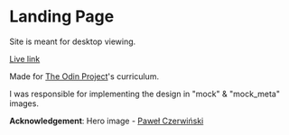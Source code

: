 # Landing Page

Site is meant for desktop viewing.

[Live link](https://piotrnajda3000.github.io/landing-page/)

Made for [The Odin Project](https://www.theodinproject.com)'s curriculum.

I was responsible for implementing the design in "mock" & "mock_meta" images. 

**Acknowledgement**: Hero image - [Paweł Czerwiński](https://unsplash.com/@pawel_czerwinski)
